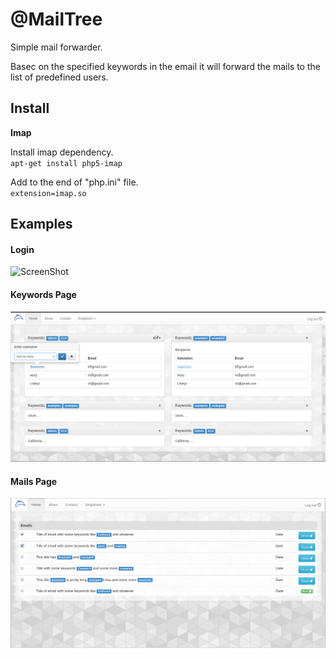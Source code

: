 @MailTree
=========

Simple mail forwarder.

Basec on the specified keywords in the email it will forward the mails to the list of predefined users.

Install
--------

**Imap**

Install imap dependency. <br>
``apt-get install php5-imap``

Add to the end of "php.ini" file.<br>
``extension=imap.so``


Examples
--------

#### Login
![ScreenShot](https://raw.githubusercontent.com/dud3/e_fwd/master/public/app_samples/e_fwd-signin.png)

#### Keywords Page
![ScreenShot](https://raw.githubusercontent.com/dud3/MailTree/master/public/app_samples/keywords_page.png)

#### Mails Page
![ScreenShot](https://raw.githubusercontent.com/dud3/MailTree/master/public/app_samples/mails-p.png)
